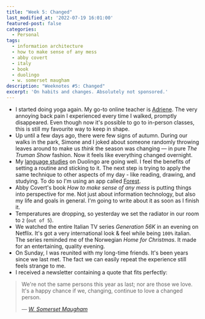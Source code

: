 ```yaml
---
title: "Week 5: Changed"
last_modified_at: '2022-07-19 16:01:00'
featured-post: false
categories:
  - Personal
tags:
  - information architecture
  - how to make sense of any mess
  - abby covert
  - italy
  - book
  - duolingo
  - w. somerset maugham
description: "Weeknotes #5: Changed"
excerpt: 'On habits and changes. Absolutely not sponsored.'
---
```

<ul class="smd-ul">
  <li>I started doing yoga again. My go-to online teacher is <a href="https://www.youtube.com/c/yogawithadriene">Adriene</a>. The very annoying back pain I experienced every time I walked, promptly disappeared. Even though now it's possible to go to in-person classes, this is still my favourite way to keep in shape.</li>
  <li>Up until a few days ago, there were few signs of autumn. During our walks in the park, Simone and I joked about someone randomly throwing leaves around to make us <em>think</em> the season was changing — in pure <em>The Truman Show</em> fashion. Now it feels like everything changed overnight.</li>
  <li>My <a href="https://silviamaggidesign.com/weeknotes/weeknotes-4/">language studies</a> on Duolingo are going well. I feel the benefits of setting a routine and sticking to it. The next step is trying to apply the same technique to other aspects of my day - like reading, drawing, and studying. To do so I'm using an app called <a href="https://www.forestapp.cc/">Forest</a>.</li>
  <li>Abby Covert's book <em>How to make sense of any mess</em> is putting things into perspective for me.  Not just about information technology, but also my life and goals in general. I'm going to write about it as soon as I finish it.</li>
  <li>Temperatures are dropping, so yesterday we set the radiator in our room to <code>2</code> (<code>out of 5</code>).</li>
  <li>We watched the entire Italian TV series <em>Generation 56K</em> in an evening on Netflix. It's got a very international look & feel while being <code>100%</code> italian. The series reminded me of the Norwegian <em>Home for Christmas</em>. It made for an entertaining, quality evening.</li>
  <li>On Sunday, I was reunited with my long-time friends. It's been years since we last met. The fact we can easily repeat the experience still feels strange to me.</li>
  <li>I received a newsletter containing a quote that fits perfectly:</li>
</ul>

> We're not the same persons this year as last; nor are those we love. It's a happy chance if we, changing, continue to love a changed person.
>
> <cite>— <a href="https://en.wikipedia.org/wiki/W._Somerset_Maugham" title="read his biography on Wikipedia">W. Somerset Maugham</a></cite>